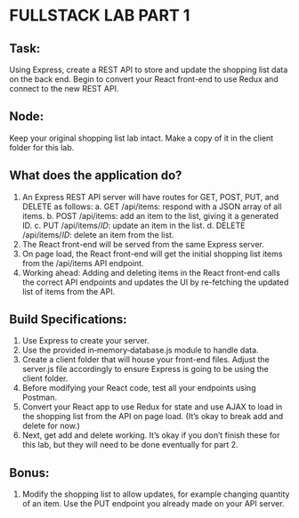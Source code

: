 # FULLSTACK LAB PART 1

## Task:
Using Express, create a REST API to store and update the shopping list data on the back end. Begin to convert your React front-end to use Redux and connect to the new REST API.

## Node:
Keep your original shopping list lab intact. Make a copy of it in the client folder for this lab.

## What does the application do?
1. An Express REST API server will have routes for GET, POST, PUT, and DELETE as follows:
	a. GET /api/items: respond with a JSON array of all items.
	b. POST /api/items: add an item to the list, giving it a generated ID.
	c. PUT /api/items/_ID_: update an item in the list.
	d. DELETE /api/items/_ID_: delete an item from the list.
2. The React front-end will be served from the same Express server.
3. On page load, the React front-end will get the initial shopping list items from the /api/items API endpoint.
4. Working ahead: Adding and deleting items in the React front-end calls the correct API endpoints and updates the UI by re-fetching the updated list of items from the API.

## Build Specifications:
1. Use Express to create your server.
2. Use the provided in‑memory‑database.js module to handle data.
3. Create a client folder that will house your front-end files. Adjust the server.js file accordingly to ensure Express is going to be using the client folder.
4. Before modifying your React code, test all your endpoints using Postman.
5. Convert your React app to use Redux for state and use AJAX to load in the shopping list from the API on page load. (It’s okay to break add and delete for now.)
6. Next, get add and delete working. It’s okay if you don’t finish these for this lab, but they will need to be done eventually for part 2.

## Bonus:
1. Modify the shopping list to allow updates, for example changing quantity of an item. Use the PUT endpoint you already made on your API server.
